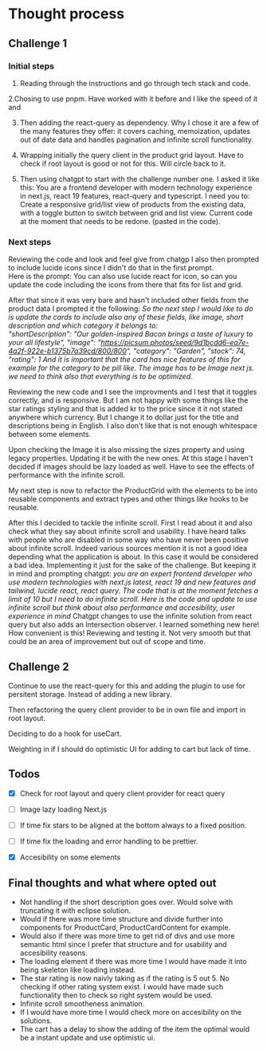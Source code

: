# Thought process 

## Challenge 1
### Initial steps
1. Reading through the instructions and go through tech stack and code.

2.Chosing to use pnpm. Have worked with it before and I like the speed of it and
 
3. Then adding the react-query as dependency. Why I chose it are a few of the many features they offer: it covers caching, memoization, updates out of date data and handles pagination and infinite scroll functionality. 

4. Wrapping initially the query client in the product grid layout. Have to check if root layout is good or not for this. Will circle back to it. 

5. Then using chatgpt to start with the challenge number one. I asked it like this: You are a frontend developer with modern technology experience in next.js, react 19 features, react-query and typescript. I need you to: Create a responsive grid/list view of products from the existing data, with a toggle button to switch between grid and list view. Current code at the moment that needs to be redone. (pasted in the code). 

### Next steps 
Reviewing the code and look and feel give from chatgp I also then prompted to include lucide icons since I didn't do that in the first prompt.  
Here is the prompt:  You can also use lucide react for icon, so can you update the code including the icons from there that fits for list and grid.

After that since it was very bare and hasn't included other fields from the product data I prompted it the following: 
*So the next step I would like to do is update the cards to include also any of these fields, like image, short description and which category it belongs to:     
"shortDescription": "Our golden-inspired Bacon brings a taste of luxury to your all lifestyle",
    "image": "https://picsum.photos/seed/9d1bcdd6-ea7e-4a2f-922e-b1375b7a39cd/800/800",
    "category": "Garden",
    "stock": 74,
    "rating": 1 
And it is important that the card has nice features of this for example for the category to be pill like. The image has to be Image next js. we need to think also that everything is to be optimized.*

Reviewing the new code and I see the improvments and I test that it toggles correctly, and is responsive. But I am not happy with some things like the star ratings styling and that is added kr to the price since it it not stated anywhere which currency. But I change it to dollar just for the title and descriptions being in English. I also don't like that is not enough whitespace between some elements. 

Upon checking the Image it is also missing the sizes property and using legacy properties. Updating it be with the new ones. At this stage I haven't decided if images should be lazy loaded as well. Have to see the effects of performance with the infinite scroll. 

My next step is now to refactor the ProductGrid with the elements to be into reusable components and extract types and other things like hooks to be reusable. 

After this I decided to tackle the infinite scroll. First I read about it and also check what they say about infinite scroll and usability. I have heard talks with people who are disabled in some way who have never been positive about infinite scroll. Indeed various sources mention it is not a good idea depending what the application is about. In this case it would be considered a bad idea. Implementing it just for the sake of the challenge. But keeping it in mind and prompting chatgpt:  *you are an expert frontend developer who use modern technologies with next.js latest, react 19 and new features and tailwind, lucide react, react query. The code that is at the moment fetches a limit of 10 but I need to do infinite scroll. Here is the code and update to use infinite scroll but think about also performance and accesibility, user experience in mind*
Chatgpt changes to use the infinite solution from react query but also adds an Intersection observer. I learned something new here! How convenient is this!
Reviewing and testing it. Not very smooth but that could be an area of improvement but out of scope and time.

## Challenge 2 
Continue to use the react-query for this and adding the plugin to use for persitent storage. Instead of adding a new library.

Then refactoring the query client provider to be in own file and import in root layout. 

Deciding to do a hook for useCart. 

Weighting in if I should do optimistic UI for adding to cart but lack of time. 

## Todos 
- [x] Check for root layout and query client provider for react query
- [ ] Image lazy loading Next.js 
- [ ] If time fix stars to be aligned at the bottom always to a fixed position.
- [ ] If time fix the loading and error handling to be prettier. 
- [X] Accesibility on some elements 


## Final thoughts and what where opted out 
- Not handling if the short description goes over. Would solve with truncating it with eclipse solution.
- Would if there was more time structure and divide further into components for ProductCard, ProductCardContent for example.
- Would also if there was more time to get rid of divs and use more semantic html since I prefer that structure and for usability and accesibility reasons.
- The loading element if there was more time I would have made it into being skeleton like loading instead.
- The star rating is now naivly taking as if the rating is 5 out 5. No checking if other rating system exist. I would have made such functionality then to check so right system would be used.
- Infinite scroll smootheness animation.
- If I would have more time I would check more on accesibility on the solutions.
- The cart has a delay to show the adding of the item the optimal would be a instant update and use optimistic ui. 